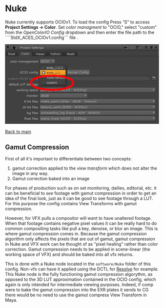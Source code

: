 # Nuke

Nuke currently supports OCIOv1. To load the config Press “S” to access **Project Settings → Color**. Set *color managment* to "OCIO," select "custom" from the *OpenColorIO Config* dropdown and then enter the file path to the  ````StdX_ACES_OCIOv1.config``` file . 

![nk](img/nuke.jpg)

[Back to main](../StdX_ACES)

## Gamut Compression

First of all it's important to differentiate between two concepts:
 1. gamut correction applied to the *view transform* which does not alter the image in any way.
 1. Gamut correction baked into an image

For phases of production such as on set monitoring, dailies, editorial, etc. it can be beneficial to *see* footage with gamut compression in order to get an idea of the final look, just as it can be good to see footage through a LUT. For this purpose the config contains View Transforms with gamut compression. 

However, for VFX pulls a compositor will want to have unaltered footage. When that footage contains negative pixel values it can be really hard to do common compositing tasks like pull a key, denoise, or blur an image. This is where gamut compression comes in. Because the gamut compression algorithm only affects the pixels that are out of gamut, gamut compression in Nuke and VFX work can be thought of as "pixel healing" rather than color correction. Gamut compression needs to be applied in scene-linear (the working space of VFX) and should be baked into all vfx returns. 

This is done with a Nuke node located in the ````software/Nuke```` folder of this config. Non-vfx can have it applied using the DCTL for [Resolve](Resolve.md) for example. This Nuke node is the fully functioning gamut compression algorythm, as opposed to the 3D LUT approximation contained in the OCIO config, which again is only intended for intermediate viewing purposes. Indeed, if comp were to bake the gamut compression into the EXR plates it sends to CG there would be no need to use the gamut compress View Transform in Maya.




